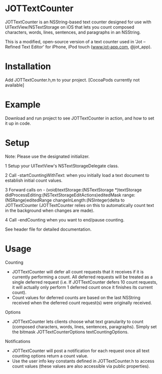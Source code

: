 JOTTextCounter
==============
JOTTextCounter is an NSString-based text counter designed for use with UITextView/NSTextStorage on iOS that lets you count composed characters, words, lines, sentences, and paragraphs in an NSString.

This is a modified, open-source version of a text counter used in 'Jot – Refined Text Editor' for iPhone, iPod touch (www.jot-app.com, @jot_app).

Installation
==============
Add JOTTextCounter.h,m to your project.
[CocoaPods currently not available]

Example
==============
Download and run project to see JOTTextCounter in action, and how to set it up in code. 

Setup
==============
Note: Please use the designated initializer.

1 Setup your UITextView's NSTextStorageDelegate class.

2 Call -startCountingWithText: when you initially load a text document to establish initial count values.

3 Forward calls on - (void)textStorage:(NSTextStorage *)textStorage didProcessEditing:(NSTextStorageEditActions)editedMask range:(NSRange)editedRange changeInLength:(NSInteger)delta to JOTTextCounter (JOTTextCounter relies on this to automatically count text in the background when changes are made).

4 Call -endCounting when you want to end/pause counting. 

See header file for detailed documentation.

Usage
==============
Counting
- JOTTextCounter will defer all count requests that it receives if it is currently performing a count.  All deferred requests will be treated as a single deferred request (i.e. If JOTTextCounter defers 10 count requests, it will actually only perform 1 deferred count once it finishes its current count).
- Count values for deferred counts are based on the last NSString received when the deferred count request(s) were originally received.

Options
- JOTTextCounter lets clients choose what text granularity to count (composed characters, words, lines, sentences, paragraphs). Simply set the bitmask JOTTextCounterOptions textCountingOptions.

Notifications
- JOTTextCounter will post a notification for each request once all text counting options return a count value.
- Use the user info key constants defined in JOTTextCounter.h to access count values (these values are also accessible via public properties).
